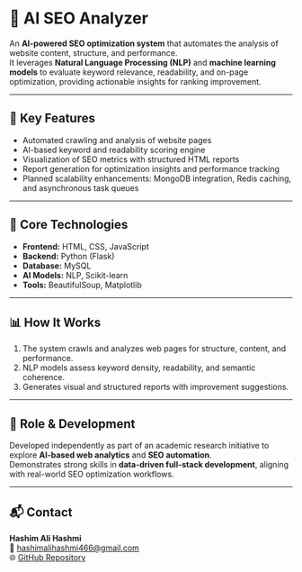 # 🧠 AI SEO Analyzer

An **AI-powered SEO optimization system** that automates the analysis of website content, structure, and performance.  
It leverages **Natural Language Processing (NLP)** and **machine learning models** to evaluate keyword relevance, readability, and on-page optimization, providing actionable insights for ranking improvement.

---

## 🚀 Key Features
- Automated crawling and analysis of website pages  
- AI-based keyword and readability scoring engine  
- Visualization of SEO metrics with structured HTML reports  
- Report generation for optimization insights and performance tracking  
- Planned scalability enhancements: MongoDB integration, Redis caching, and asynchronous task queues  

---

## 🧩 Core Technologies
- **Frontend:** HTML, CSS, JavaScript  
- **Backend:** Python (Flask)  
- **Database:** MySQL  
- **AI Models:** NLP, Scikit-learn  
- **Tools:** BeautifulSoup, Matplotlib  

---

## 📊 How It Works
1. The system crawls and analyzes web pages for structure, content, and performance.  
2. NLP models assess keyword density, readability, and semantic coherence.  
3. Generates visual and structured reports with improvement suggestions.  

---

## 🧠 Role & Development
Developed independently as part of an academic research initiative to explore **AI-based web analytics** and **SEO automation**.  
Demonstrates strong skills in **data-driven full-stack development**, aligning with real-world SEO optimization workflows.

---

## 📬 Contact
**Hashim Ali Hashmi**  
📧 [hashimalihashmi466@gmail.com](mailto:hashimalihashmi466@gmail.com)  
🌐 [GitHub Repository](https://github.com/hashimalihashmi466-bit/AI-SEO-Analyzer)
